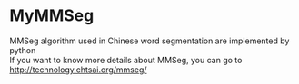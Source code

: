 # MyMMSeg
MMSeg algorithm used in Chinese word segmentation are implemented by python</br>
If you want to know more details about MMSeg, you can go to </br>
http://technology.chtsai.org/mmseg/
